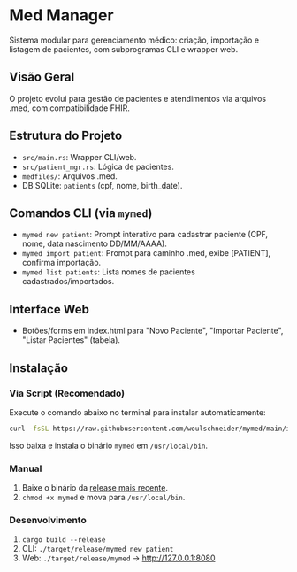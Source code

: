 # Med Manager

Sistema modular para gerenciamento médico: criação, importação e listagem de pacientes, com subprogramas CLI e wrapper web.

## Visão Geral

O projeto evolui para gestão de pacientes e atendimentos via arquivos .med, com compatibilidade FHIR.

## Estrutura do Projeto

- `src/main.rs`: Wrapper CLI/web.
- `src/patient_mgr.rs`: Lógica de pacientes.
- `medfiles/`: Arquivos .med.
- DB SQLite: `patients` (cpf, nome, birth_date).

## Comandos CLI (via `mymed`)

- `mymed new patient`: Prompt interativo para cadastrar paciente (CPF, nome, data nascimento DD/MM/AAAA).
- `mymed import patient`: Prompt para caminho .med, exibe [PATIENT], confirma importação.
- `mymed list patients`: Lista nomes de pacientes cadastrados/importados.

## Interface Web

- Botões/forms em index.html para "Novo Paciente", "Importar Paciente", "Listar Pacientes" (tabela).

## Instalação

### Via Script (Recomendado)
Execute o comando abaixo no terminal para instalar automaticamente:

```bash
curl -fsSL https://raw.githubusercontent.com/woulschneider/mymed/main/install.sh | bash
```

Isso baixa e instala o binário `mymed` em `/usr/local/bin`.

### Manual
1. Baixe o binário da [release mais recente](https://github.com/woulschneider/mymed/releases).
2. `chmod +x mymed` e mova para `/usr/local/bin`.

### Desenvolvimento
1. `cargo build --release`
2. CLI: `./target/release/mymed new patient`
3. Web: `./target/release/mymed` → http://127.0.0.1:8080
